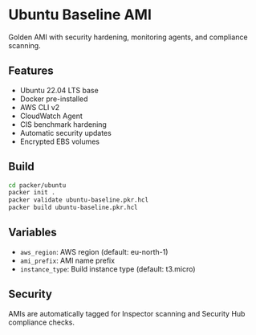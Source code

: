 # Ubuntu Baseline AMI

Golden AMI with security hardening, monitoring agents, and compliance scanning.

## Features
- Ubuntu 22.04 LTS base
- Docker pre-installed
- AWS CLI v2
- CloudWatch Agent
- CIS benchmark hardening
- Automatic security updates
- Encrypted EBS volumes

## Build
```bash
cd packer/ubuntu
packer init .
packer validate ubuntu-baseline.pkr.hcl
packer build ubuntu-baseline.pkr.hcl
```

## Variables

- `aws_region`: AWS region (default: eu-north-1)
- `ami_prefix`: AMI name prefix
- `instance_type`: Build instance type (default: t3.micro)

## Security

AMIs are automatically tagged for Inspector scanning and Security Hub compliance checks.
